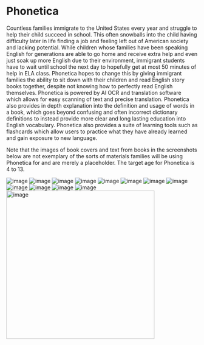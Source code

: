 # Phonetica

Countless families immigrate to the United States every year and struggle to help their child succeed in school. This often snowballs into the child having difficulty later in life finding a job and feeling left out of American society and lacking potential. While children whose families have been speaking English for generations are able to go home and receive extra help and even just soak up more English due to their environment, immigrant students have to wait until school the next day to hopefully get at most 50 minutes of help in ELA class. Phonetica hopes to change this by giving immigrant families the ability to sit down with their children and read English story books together, despite not knowing how to perfectly read English themselves. Phonetica is powered by AI OCR and translation software which allows for easy scanning of text and precise translation. Phonetica also provides in depth explanation into the definition and usage of words in a book, which goes beyond confusing and often incorrect dictionary definitions to instead provide more clear and long lasting education into English vocabulary. Phonetica also provides a suite of learning tools such as flashcards which allow users to practice what they have already learned and gain exposure to new language.

Note that the images of book covers and text from books in the screenshots below are not exemplary of the sorts of materials families will be using Phonetica for and are merely a placeholder. The target age for Phonetica is 4 to 13.

![image](https://github.com/importTahsinZaman/Phonetica/assets/86907892/d0a310ef-c49c-40a2-bb2e-9592dfe78bb2)
![image](https://github.com/importTahsinZaman/Phonetica/assets/86907892/4e7f0ee9-1c60-4627-acbe-c6b53c51c08e)
![image](https://github.com/importTahsinZaman/Phonetica/assets/86907892/32aebaf7-fd0d-4053-9999-f9abd5ded1af)
![image](https://github.com/importTahsinZaman/Phonetica/assets/86907892/d355d5c6-b492-4cf1-a632-d3a875c5276c)
![image](https://github.com/importTahsinZaman/Phonetica/assets/86907892/fd85460b-be2d-4f1e-a326-5e47d5820ae7)
![image](https://github.com/importTahsinZaman/Phonetica/assets/86907892/d06a55af-f0e1-49fd-b1fc-e4e3df125637)
![image](https://github.com/importTahsinZaman/Phonetica/assets/86907892/c5e82377-5864-4912-8999-86b95a91fa66)
![image](https://github.com/importTahsinZaman/Phonetica/assets/86907892/ca797ee9-b468-4d42-9327-701f76d956ec)
![image](https://github.com/importTahsinZaman/Phonetica/assets/86907892/52d22892-0762-4bc7-858a-e40fd9498d2a)
![image](https://github.com/importTahsinZaman/Phonetica/assets/86907892/23d6a2be-7e65-43c5-9b7d-639955df4cbb)
![image](https://github.com/importTahsinZaman/Phonetica/assets/86907892/b0c2b4cb-6a40-4187-be51-5ed3197767e8)
![image](https://github.com/importTahsinZaman/Phonetica/assets/86907892/cb544ef3-3152-4fd8-8815-2cf3ff2fba3d)
<img width="390" alt="image" src="https://user-images.githubusercontent.com/86907892/234401775-0e7b1c5a-ff83-44a4-bdf8-d0c3a3e9edd9.png">

